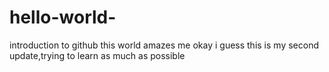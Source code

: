 # hello-world-
introduction to github
this world amazes me
okay i guess this is  my second update,trying to learn as much as possible
